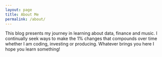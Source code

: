 ```yaml
---
layout: page
title: About Me
permalink: /about/
---
```


This blog presents my journey in learning about data, finance and music. I continually seek ways to make the 1% changes that compounds over time whether I am coding, investing or producing. Whatever brings you here I hope you learn something!

<!-- This website is powered by **[fastpages](https://github.com/fastai/fastpages)** [^1]. -->



<!-- [^1]:a blogging platform that natively supports Jupyter notebooks in addition to other formats. -->
